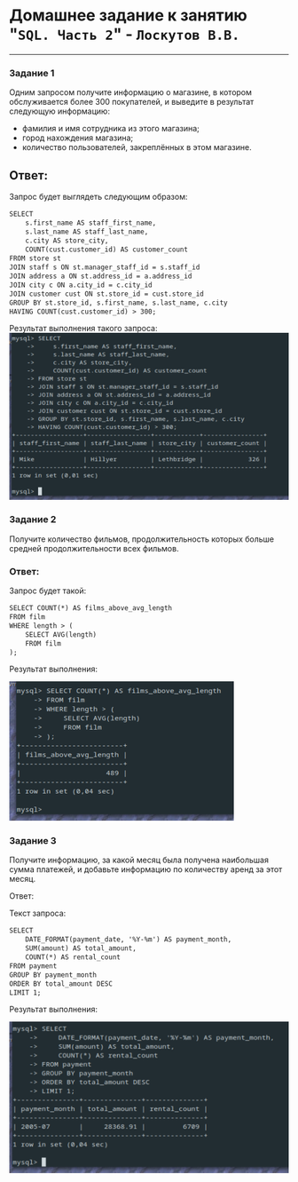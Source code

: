 # Домашнее задание к занятию "`SQL. Часть 2`" - `Лоскутов В.В.`

---
### Задание 1

Одним запросом получите информацию о магазине, в котором обслуживается более 300 покупателей, и выведите в результат следующую информацию: 
- фамилия и имя сотрудника из этого магазина;
- город нахождения магазина;
- количество пользователей, закреплённых в этом магазине.

## Ответ:

Запрос будет выглядеть следующим образом:
```
SELECT 
    s.first_name AS staff_first_name,
    s.last_name AS staff_last_name,
    c.city AS store_city,
    COUNT(cust.customer_id) AS customer_count
FROM store st
JOIN staff s ON st.manager_staff_id = s.staff_id
JOIN address a ON st.address_id = a.address_id
JOIN city c ON a.city_id = c.city_id
JOIN customer cust ON st.store_id = cust.store_id
GROUP BY st.store_id, s.first_name, s.last_name, c.city
HAVING COUNT(cust.customer_id) > 300;
```

Результат выполнения такого запроса:
![shop](https://github.com/NightWalkerZ488/hw-sql2-loskutovvv/blob/main/w1.PNG)

### Задание 2

Получите количество фильмов, продолжительность которых больше средней продолжительности всех фильмов.

### Ответ:

Запрос будет такой:

```
SELECT COUNT(*) AS films_above_avg_length
FROM film
WHERE length > (
    SELECT AVG(length)
    FROM film
);

```

Результат выполнения:

![shop](https://github.com/NightWalkerZ488/hw-sql2-loskutovvv/blob/main/w2.PNG)


### Задание 3

Получите информацию, за какой месяц была получена наибольшая сумма платежей, и добавьте информацию по количеству аренд за этот месяц.

Ответ:

Текст запроса:

```
SELECT
    DATE_FORMAT(payment_date, '%Y-%m') AS payment_month,
    SUM(amount) AS total_amount,
    COUNT(*) AS rental_count
FROM payment
GROUP BY payment_month
ORDER BY total_amount DESC
LIMIT 1;

```
Результат выполнения:

![shop](https://github.com/NightWalkerZ488/hw-sql2-loskutovvv/blob/main/w3.PNG)
